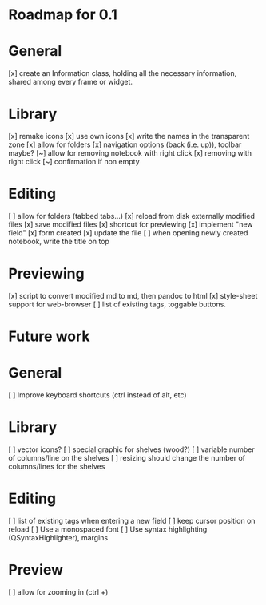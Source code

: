 Roadmap for 0.1
===============

# General

[x] create an Information class, holding all the necessary information, shared
    among every frame or widget.

# Library
[x] remake icons
    [x] use own icons
    [x] write the names in the transparent zone
[x] allow for folders
[x] navigation options (back (i.e. up)), toolbar maybe?
[~] allow for removing notebook with right click
    [x] removing with right click
    [~] confirmation if non empty

# Editing
[ ] allow for folders (tabbed tabs...)
[x] reload from disk externally modified files
[x] save modified files
[x] shortcut for previewing
[x] implement "new field"
    [x] form created
    [x] update the file
[ ] when opening newly created notebook, write the title on top

# Previewing
[x] script to convert modified md to md, then pandoc to html
[x] style-sheet support for web-browser
[ ] list of existing tags, toggable buttons.


Future work
===========

# General
[ ] Improve keyboard shortcuts (ctrl instead of alt, etc)

# Library
[ ] vector icons?
[ ] special graphic for shelves (wood?)
[ ] variable number of columns/line on the shelves
[ ] resizing should change the number of columns/lines for the shelves

# Editing
[ ] list of existing tags when entering a new field
[ ] keep cursor position on reload
[ ] Use a monospaced font
[ ] Use syntax highlighting (QSyntaxHighlighter), margins

# Preview
[ ] allow for zooming in (ctrl +)
